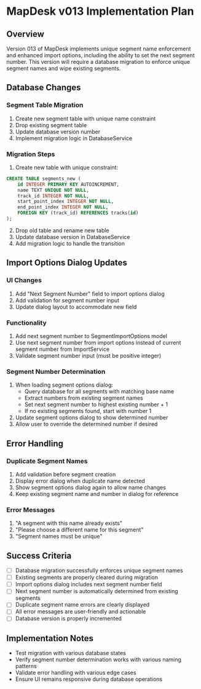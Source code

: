 # MapDesk v013 Implementation Plan

## Overview
Version 013 of MapDesk implements unique segment name enforcement and enhanced import options, including the ability to set the next segment number. This version will require a database migration to enforce unique segment names and wipe existing segments.

## Database Changes

### Segment Table Migration
1. Create new segment table with unique name constraint
2. Drop existing segment table
3. Update database version number
4. Implement migration logic in DatabaseService

### Migration Steps
1. Create new table with unique constraint:
```sql
CREATE TABLE segments_new (
    id INTEGER PRIMARY KEY AUTOINCREMENT,
    name TEXT UNIQUE NOT NULL,
    track_id INTEGER NOT NULL,
    start_point_index INTEGER NOT NULL,
    end_point_index INTEGER NOT NULL,
    FOREIGN KEY (track_id) REFERENCES tracks(id)
);
```

2. Drop old table and rename new table
3. Update database version in DatabaseService
4. Add migration logic to handle the transition

## Import Options Dialog Updates

### UI Changes
1. Add "Next Segment Number" field to import options dialog
2. Add validation for segment number input
3. Update dialog layout to accommodate new field

### Functionality
1. Add next segment number to SegmentImportOptions model
2. Use next segment number from import options instead of current segment number from ImportService
3. Validate segment number input (must be positive integer)

### Segment Number Determination
1. When loading segment options dialog:
   - Query database for all segments with matching base name
   - Extract numbers from existing segment names
   - Set next segment number to highest existing number + 1
   - If no existing segments found, start with number 1
2. Update segment options dialog to show determined number
3. Allow user to override the determined number if desired

## Error Handling

### Duplicate Segment Names
1. Add validation before segment creation
2. Display error dialog when duplicate name detected
3. Show segment options dialog again to allow name changes
4. Keep existing segment name and number in dialog for reference

### Error Messages
1. "A segment with this name already exists"
2. "Please choose a different name for this segment"
3. "Segment names must be unique"

## Success Criteria
- [ ] Database migration successfully enforces unique segment names
- [ ] Existing segments are properly cleared during migration
- [ ] Import options dialog includes next segment number field
- [ ] Next segment number is automatically determined from existing segments
- [ ] Duplicate segment name errors are clearly displayed
- [ ] All error messages are user-friendly and actionable
- [ ] Database version is properly incremented

## Implementation Notes
- Test migration with various database states
- Verify segment number determination works with various naming patterns
- Validate error handling with various edge cases
- Ensure UI remains responsive during database operations 